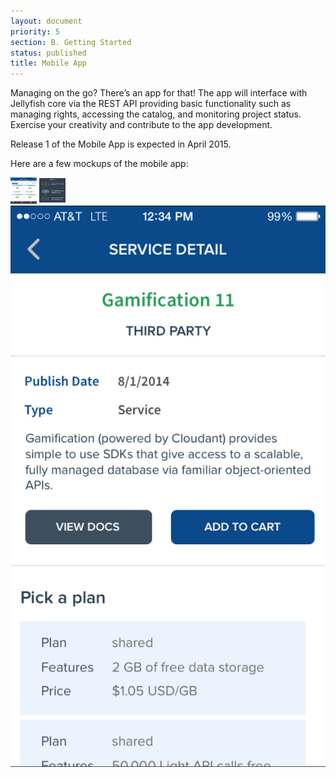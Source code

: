 ```yaml
---
layout: document
priority: 5
section: B. Getting Started
status: published
title: Mobile App
---
```


Managing on the go? There’s an app for that! The app will interface with Jellyfish core via the REST API providing basic functionality such as managing rights, accessing the catalog, and monitoring project status. Exercise your creativity and contribute to the app development.

Release 1 of the Mobile App is expected in April 2015.

Here are a few mockups of the mobile app:

<img src="/assets/screenshots/mobileapp/mobile1.png" alt="Screenshot 1" height="42" width="42">
<img src="/assets/screenshots/mobileapp/mobile2.png" alt="Screenshot 2" height="42" width="42">
<img src="/assets/screenshots/mobileapp/mobile3.png" alt="Screenshot 3">
